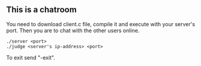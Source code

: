 ## This is a chatroom
You need to download client.c file, compile it and execute with your server's port.
Then you are to chat with the other users online.
```
./server <port>
./judge <server's ip-address> <port>
```
To exit send "-exit".
